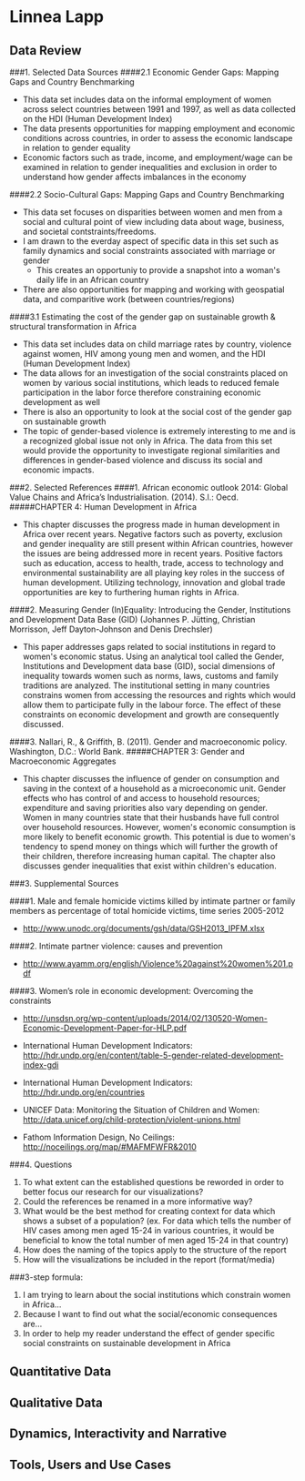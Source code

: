 # Linnea Lapp

## Data Review
###1. Selected Data Sources
####2.1 Economic Gender Gaps: Mapping Gaps and Country Benchmarking
- This data set includes data on the informal employment of women across select countries between 1991 and 1997, as well as data collected on the HDI (Human Development Index)
- The data presents opportunities for mapping employment and economic conditions across countries, in order to assess the economic landscape in relation to gender equality
- Economic factors such as trade, income, and employment/wage can be examined in relation to gender inequalities and exclusion in order to understand how gender affects imbalances in the economy

####2.2 Socio-Cultural Gaps: Mapping Gaps and Country Benchmarking
- This data set focuses on disparities between women and men from a social and cultural point of view including data about wage, business, and societal contstraints/freedoms.
- I am drawn to the everday aspect of specific data in this set such as family dynamics and social constraints associated with marriage or gender 
  - This creates an opportuniy to provide a snapshot into a woman's daily life in an African country
- There are also opportunities for mapping and working with geospatial data, and comparitive work (between countries/regions)

####3.1 Estimating the cost of the gender gap on sustainable growth & structural transformation in Africa
- This data set includes data on child marriage rates by country, violence against women, HIV among young men and women, and the HDI (Human Development Index)
- The data allows for an investigation of the social constraints placed on women by various social institutions, which leads to reduced female participation in the labor force therefore constraining economic development as well
- There is also an opportunity to look at the social cost of the gender gap on sustainable growth
- The topic of gender-based violence is extremely interesting to me and is a recognized global issue not only in Africa. The data from this set would provide the opportunity to investigate regional similarities and differences in gender-based violence and discuss its social and economic impacts.

###2. Selected References
####1. African economic outlook 2014: Global Value Chains and Africa’s Industrialisation. (2014). S.l.: Oecd.
#####CHAPTER 4: Human Development in Africa
- This chapter discusses the progress made in human development in Africa over recent years. Negative factors such as poverty, exclusion and gender inequality are still present within African countries, however the issues are being addressed more in recent years. Positive factors such as education, access to health, trade, access to technology and environmental sustainability are all playing key roles in the success of human development. Utilizing technology, innovation and global trade opportunities are key to furthering human rights in Africa. 

####2. Measuring Gender (In)Equality: Introducing the Gender, Institutions and Development Data Base (GID) (Johannes P. Jütting, Christian Morrisson, Jeff Dayton-Johnson and  Denis Drechsler)
- This paper addresses gaps related to social institutions in regard to women's economic status. Using an analytical tool called the Gender, Institutions and Development data base (GID), social dimensions of inequality towards women such as norms, laws, customs and family traditions are analyzed. The institutional setting in many countries constrains women from accessing the resources and rights which would allow them to participate fully in the labour force. The effect of these constraints on economic development and growth are consequently discussed.
        
####3. Nallari, R., & Griffith, B. (2011). Gender and macroeconomic policy. Washington, D.C.: World Bank.
#####CHAPTER 3: Gender and Macroeconomic Aggregates
- This chapter discusses the influence of gender on consumption and saving in the context of a household as a microeconomic unit. Gender effects who has control of and access to household resources; expenditure and saving priorities also vary depending on gender. Women in many countries state that their husbands have full control over household resources. However, women's economic consumption is more likely to benefit economic growth. This potential is due to women's tendency to spend money on things which will further the growth of their children, therefore increasing human capital. The chapter also discusses gender inequalities that exist within children's education.
        
###3. Supplemental Sources

####1. Male and female homicide victims killed by intimate partner or family members as percentage of total homicide victims, time series 2005-2012
- http://www.unodc.org/documents/gsh/data/GSH2013_IPFM.xlsx

####2. Intimate partner violence: causes and prevention
- http://www.ayamm.org/english/Violence%20against%20women%201.pdf

####3. Women’s role in economic development: Overcoming the constraints
- http://unsdsn.org/wp-content/uploads/2014/02/130520-Women-Economic-Development-Paper-for-HLP.pdf

- International Human Development Indicators: http://hdr.undp.org/en/content/table-5-gender-related-development-index-gdi
- International Human Development Indicators: http://hdr.undp.org/en/countries
- UNICEF Data: Monitoring the Situation of Children and Women: http://data.unicef.org/child-protection/violent-unions.html
- Fathom Information Design, No Ceilings: http://noceilings.org/map/#MAFMFWFR&2010

###4. Questions
1. To what extent can the established questions be reworded in order to better focus our research for our visualizations?
2. Could the references be renamed in a more informative way?
3. What would be the best method for creating context for data which shows a subset of a population? (ex. For data which tells the number of HIV cases among men aged 15-24 in various countries, it would be beneficial to know the total number of men aged 15-24 in that country)
4. How does the naming of the topics apply to the structure of the report
5. How will the visualizations be included in the report (format/media)

###3-step formula:
1. I am trying to learn about the social institutions which constrain women in Africa...
2. Because I want to find out what the social/economic consequences are...
3. In order to help my reader understand the effect of gender specific social constraints on sustainable development in Africa
    
    
## Quantitative Data

## Qualitative Data

## Dynamics, Interactivity and Narrative

## Tools, Users and Use Cases